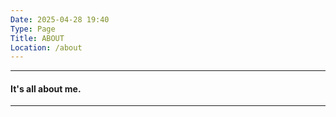 ```yaml
---
Date: 2025-04-28 19:40
Type: Page
Title: ABOUT
Location: /about
---
```


---

#### It's all about me.

---
